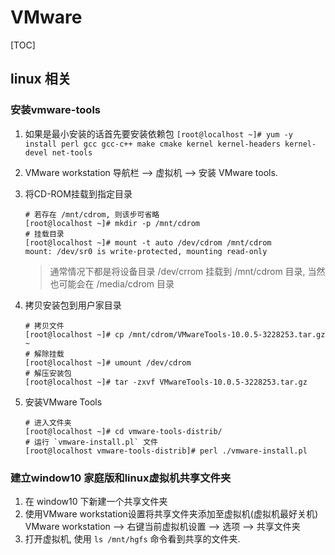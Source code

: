 # VMware

[TOC]

## linux 相关

### 安装vmware-tools

1. 如果是最小安装的话首先要安装依赖包
   `[root@localhost ~]# yum -y install perl gcc gcc-c++ make cmake kernel kernel-headers kernel-devel net-tools`
2. VMware workstation 导航栏 --> 虚拟机 --> 安装 VMware tools.
3. 将CD-ROM挂载到指定目录

   ```shell
   # 若存在 /mnt/cdrom, 则该步可省略
   [root@localhost ~]# mkdir -p /mnt/cdrom
   # 挂载目录
   [root@localhost ~]# mount -t auto /dev/cdrom /mnt/cdrom
   mount: /dev/sr0 is write-protected, mounting read-only
   ```

   > 通常情况下都是将设备目录 /dev/crrom 挂载到 /mnt/cdrom 目录, 当然也可能会在 /media/cdrom 目录

4. 拷贝安装包到用户家目录

   ```shell
   # 拷贝文件
   [root@localhost ~]# cp /mnt/cdrom/VMwareTools-10.0.5-3228253.tar.gz ~
   # 解除挂载
   [root@localhost ~]# umount /dev/cdrom
   # 解压安装包
   [root@localhost ~]# tar -zxvf VMwareTools-10.0.5-3228253.tar.gz
   ```

5. 安装VMware Tools

   ```shell
   # 进入文件夹
   [root@localhost ~]# cd vmware-tools-distrib/
   # 运行 `vmware-install.pl` 文件
   [root@localhost vmware-tools-distrib]# perl ./vmware-install.pl
   ```

### 建立window10 家庭版和linux虚拟机共享文件夹

1. 在 window10 下新建一个共享文件夹
2. 使用VMware workstation设置将共享文件夹添加至虚拟机(虚拟机最好关机)
   VMware workstation --> 右键当前虚拟机设置 --> 选项 --> 共享文件夹
3. 打开虚拟机, 使用 `ls /mnt/hgfs` 命令看到共享的文件夹.
